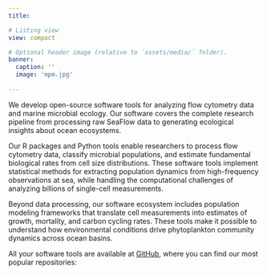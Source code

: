 ```yaml
---
title: 

# Listing view
view: compact

# Optional header image (relative to `assets/media/` folder).
banner:
  caption: ''
  image: 'mpm.jpg'
  
---
```

We develop open-source software tools for analyzing flow cytometry data and marine microbial ecology. Our software covers the complete research pipeline from processing raw SeaFlow data to generating ecological insights about ocean ecosystems.

Our R packages and Python tools enable researchers to process flow cytometry data, classify microbial populations, and estimate fundamental biological rates from cell size distributions. These software tools implement statistical methods for extracting population dynamics from high-frequency observations at sea, while handling the computational challenges of analyzing billions of single-cell measurements.

Beyond data processing, our software ecosystem includes population modeling frameworks that translate cell measurements into estimates of growth, mortality, and carbon cycling rates. These tools make it possible to understand how environmental conditions drive phytoplankton community dynamics across ocean basins.

All your software tools are available at [GitHub](https://github.com/seaflow-uw), where you can find our most popular repositories:

<br>